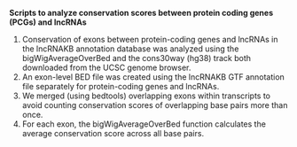 
<b>Scripts to analyze conservation scores between protein coding genes (PCGs) and lncRNAs</b>

<ol type="1">
<li>Conservation of exons between protein-coding genes and lncRNAs in the lncRNAKB annotation database was analyzed using the bigWigAverageOverBed and the cons30way (hg38) track both downloaded from the UCSC genome browser.</li>
<li> An exon-level BED file was created using the lncRNAKB GTF annotation file separately for protein-coding genes and lncRNAs.</li> 
<li>We merged (using bedtools) overlapping exons within transcripts to avoid counting conservation scores of overlapping base pairs more than once.</li>
<li>For each exon, the bigWigAverageOverBed function calculates the average conservation score across all base pairs.</li>
</ol>
